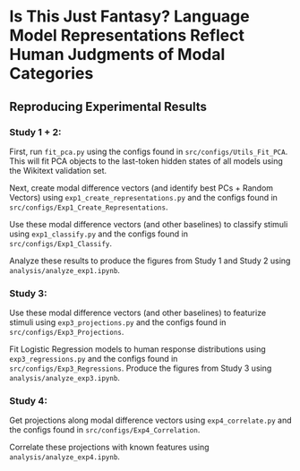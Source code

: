 # Is This Just Fantasy? Language Model Representations Reflect Human Judgments of Modal Categories

## Reproducing Experimental Results

### Study 1 + 2:
First, run `fit_pca.py` using the configs found in `src/configs/Utils_Fit_PCA`. This will fit PCA objects to the last-token hidden states of all models using the Wikitext validation set.

Next, create modal difference vectors (and identify best PCs + Random Vectors) using `exp1_create_representations.py` and the configs found in `src/configs/Exp1_Create_Representations`.

Use these modal difference vectors (and other baselines) to classify stimuli using `exp1_classify.py` and the configs found in `src/configs/Exp1_Classify`.

Analyze these results to produce the figures from Study 1 and Study 2 using `analysis/analyze_exp1.ipynb`.

### Study 3:
Use these modal difference vectors (and other baselines) to featurize stimuli using `exp3_projections.py` and the configs found in `src/configs/Exp3_Projections`.

Fit Logistic Regression models to human response distributions using `exp3_regressions.py` and the configs found in `src/configs/Exp3_Regressions`.
Produce the figures from Study 3 using `analysis/analyze_exp3.ipynb`.

### Study 4:
Get projections along  modal difference vectors using `exp4_correlate.py` and the configs found in `src/configs/Exp4_Correlation`.

Correlate these projections with known features using `analysis/analyze_exp4.ipynb`.
